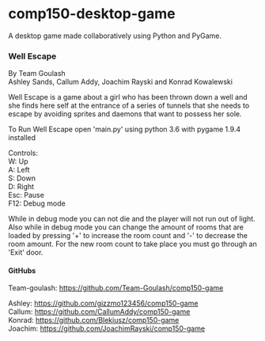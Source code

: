# comp150-desktop-game 
A desktop game made collaboratively using Python and PyGame.

### Well Escape
By Team Goulash  
Ashley Sands, Callum Addy, Joachim Rayski and Konrad Kowalewski

Well Escape is a game about a girl who has been thrown down a well and she finds here self at 
the entrance of a series of tunnels that she needs to escape by avoiding sprites and daemons
that want to possess her sole.

To Run Well Escape open 'main.py' using python 3.6 with pygame 1.9.4 installed

Controls:  
W: Up  
A: Left  
S: Down  
D: Right  
Esc: Pause  
F12: Debug mode


While in debug mode you can not die and the player will not run out of light.
Also while in debug mode you can change the amount of rooms that are loaded by pressing 
'+' to increase the room count and '-' to decrease the room amount. For the new room count to take 
place you must go through an 'Exit' door.

#### GitHubs  
Team-goulash: https://github.com/Team-Goulash/comp150-game

Ashley: https://github.com/gizzmo123456/comp150-game  
Callum: https://github.com/CallumAddy/comp150-game  
Konrad: https://github.com/Blekiusz/comp150-game  
Joachim: https://github.com/JoachimRayski/comp150-game  
